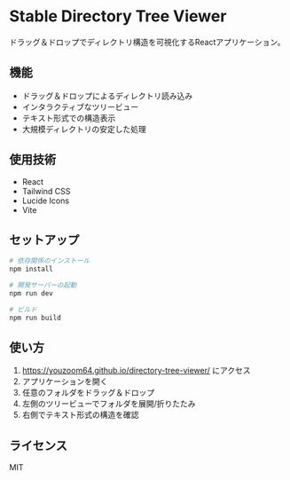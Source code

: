 # Stable Directory Tree Viewer

ドラッグ＆ドロップでディレクトリ構造を可視化するReactアプリケーション。

## 機能

- ドラッグ＆ドロップによるディレクトリ読み込み
- インタラクティブなツリービュー
- テキスト形式での構造表示
- 大規模ディレクトリの安定した処理

## 使用技術

- React
- Tailwind CSS
- Lucide Icons
- Vite

## セットアップ

```bash
# 依存関係のインストール
npm install

# 開発サーバーの起動
npm run dev

# ビルド
npm run build
```

## 使い方

1. https://youzoom64.github.io/directory-tree-viewer/ にアクセス
2. アプリケーションを開く
3. 任意のフォルダをドラッグ＆ドロップ
4. 左側のツリービューでフォルダを展開/折りたたみ
5. 右側でテキスト形式の構造を確認

## ライセンス

MIT

